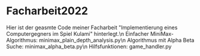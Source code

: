# Facharbeit2022
Hier ist der geasmte Code meiner Facharbeit "Implementierung eines Computergegners im Spiel Kulami" hinterlegt.\n
Einfacher MiniMax-Algorithmus: minimax_plain_depth_analysis.py\n
Algorithmus mit Alpha Beta Suche: minimax_alpha_beta.py\n
Hilfsfunktionen: game_handler.py
